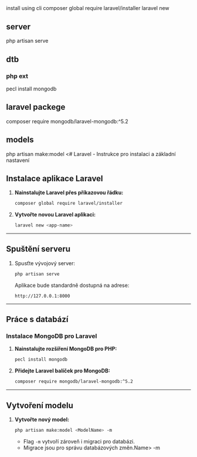 ##
install using cli
composer global require laravel/installer
laravel new <app-name>


## server 
php artisan serve


## dtb
### php ext
pecl install mongodb
## laravel packege
composer require mongodb/laravel-mongodb:^5.2

## models
php artisan make:model <# Laravel - Instrukce pro instalaci a základní nastavení

## Instalace aplikace Laravel
1. **Nainstalujte Laravel přes příkazovou řádku:**
   ```bash
   composer global require laravel/installer
   ```

2. **Vytvořte novou Laravel aplikaci:**
   ```bash
   laravel new <app-name>
   ```

---

## Spuštění serveru
1. Spusťte vývojový server:
   ```bash
   php artisan serve
   ```

   Aplikace bude standardně dostupná na adrese:
   ```
   http://127.0.0.1:8000
   ```

---

## Práce s databází
### Instalace MongoDB pro Laravel
1. **Nainstalujte rozšíření MongoDB pro PHP:**
   ```bash
   pecl install mongodb
   ```

2. **Přidejte Laravel balíček pro MongoDB:**
   ```bash
   composer require mongodb/laravel-mongodb:^5.2
   ```

---

## Vytvoření modelu
1. **Vytvořte nový model:**
   ```bash
   php artisan make:model <ModelName> -m
   ```

    - Flag `-m` vytvoří zároveň i migraci pro databázi.
    - Migrace jsou pro správu databázových změn.Name> -m


